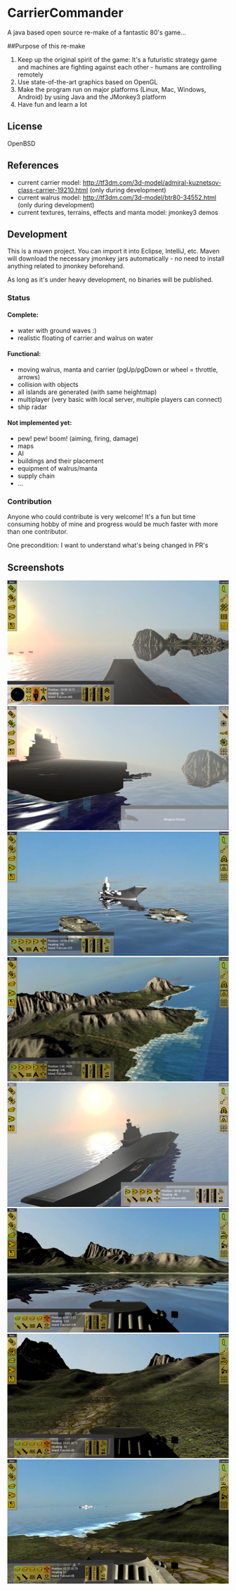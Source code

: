 # CarrierCommander
A java based open source re-make of a fantastic 80's game...

##Purpose of this re-make
1) Keep up the original spirit of the game: It's a futuristic strategy game and machines are fighting against each other - humans are controlling remotely
2) Use state-of-the-art graphics based on OpenGL
3) Make the program run on major platforms (Linux, Mac, Windows, Android) by using Java and the JMonkey3 platform
4) Have fun and learn a lot

## License
OpenBSD

## References
- current carrier model: http://tf3dm.com/3d-model/admiral-kuznetsov-class-carrier-19210.html (only during development)
- current walrus model: http://tf3dm.com/3d-model/btr80-34552.html (only during development)
- current textures, terrains, effects and manta model: jmonkey3 demos

## Development
This is a maven project. You can import it into Eclipse, IntelliJ, etc. Maven will
download the necessary jmonkey jars automatically - no need to install anything related
to jmonkey beforehand. 

As long as it's under heavy development, no binaries will be published.

### Status
#### Complete:
* water with ground waves :)
* realistic floating of carrier and walrus on water
#### Functional:
* moving walrus, manta and carrier (pgUp/pgDown or wheel = throttle, arrows)
* collision with objects
* all islands are generated (with same heightmap)
* multiplayer (very basic with local server, multiple players can connect)
* ship radar
#### Not implemented yet:
* pew! pew! boom! (aiming, firing, damage)
* maps
* AI
* buildings and their placement
* equipment of walrus/manta
* supply chain
* ...

### Contribution
Anyone who could contribute is very welcome! It's a fun but time consuming hobby of mine 
and progress would be much faster with more than one contributor.

One precondition: I want to understand what's being changed in PR's

## Screenshots
![Carrier Bridge](resources/screenshots/carrier-1.png)
![Carrier Docking Bay](resources/screenshots/carrier-2.png)
![Manta Walrus and Carrier](resources/screenshots/manta-1.png)
![Manta over Island](resources/screenshots/manta-2.png)
![Manta landing](resources/screenshots/manta-3.png)
![Walrus on water](resources/screenshots/walrus-1.png)
![Walrus on land](resources/screenshots/walrus-2.png)
![Walrus shore](resources/screenshots/walrus-3.png)
